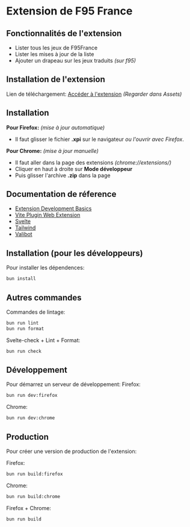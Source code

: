 # Extension de F95 France

## Fonctionnalités de l'extension

- Lister tous les jeux de F95France
- Lister les mises à jour de la liste
- Ajouter un drapeau sur les jeux traduits _(sur f95)_

## Installation de l'extension

Lien de téléchargement: [Accéder à l'extension](https://github.com/Hunteraulo1/f95list-ext/releases) _(Regarder dans Assets)_

## Installation

**Pour Firefox:** *(mise à jour automatique)*
- Il faut glisser le fichier **.xpi** sur le navigateur _ou l'ouvrir avec Firefox_.

**Pour Chrome:** *(mise à jour manuelle)*
- Il faut aller dans la page des extensions _(chrome://extensions/)_
- Cliquer en haut à droite sur **Mode développeur**
- Puis glisser l'archive **.zip** dans la page

## Documentation de réference

- [Extension Development Basics](https://developer.chrome.com/docs/extensions/mv3/getstarted/development-basics/)
- [Vite Plugin Web Extension](https://github.com/aklinker1/vite-plugin-web-extension)
- [Svelte](https://svelte.dev/docs/)
- [Tailwind](https://tailwindcss.com/docs/)
- [Valibot](https://valibot.dev/guides/)

## Installation (pour les développeurs)

Pour installer les dépendences:
```bash
bun install
```

## Autres commandes

Commandes de lintage:
```bash
bun run lint
bun run format
```

Svelte-check + Lint + Format:
```bash
bun run check
```

## Développement

Pour démarrez un serveur de développement:
Firefox:
```bash
bun run dev:firefox
```

Chrome:
```bash
bun run dev:chrome
```

## Production

Pour créer une version de production de l'extension:

Firefox:
```bash
bun run build:firefox
```

Chrome:
```bash
bun run build:chrome
```

Firefox + Chrome:
```bash
bun run build
```
